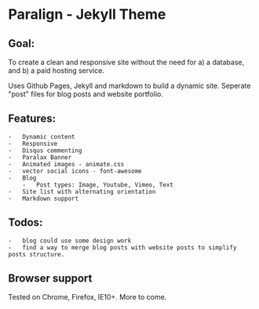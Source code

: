 # Paralign - Jekyll Theme
	
## Goal:
To create a clean and responsive site without the need for a) a database, and b) a paid hosting service.

Uses Github Pages, Jekyll and markdown to build a dynamic site. Seperate "post" files for blog posts and website portfolio.

## Features:

	-	Dynamic content
	-	Responsive
	-	Disqus commenting
	-	Paralax Banner
	-	Animated images - animate.css
	-	vector social icons - font-awesome
	-	Blog
		-	Post types: Image, Youtube, Vimeo, Text
	-	Site list with alternating orientation
	-	Markdown support

## Todos:

	-	blog could use some design work
	-	find a way to merge blog posts with website posts to simplify posts structure.

## Browser support

Tested on Chrome, Firefox, IE10+. More to come.

